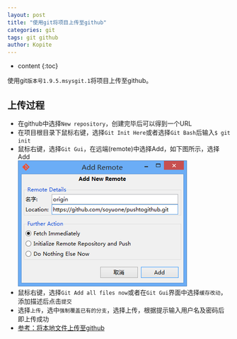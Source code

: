 ```yaml
---
layout: post
title: "使用git将项目上传至github"
categories: git
tags: git github
author: Kopite
---
```


* content
{:toc}


使用git`版本号1.9.5.msysgit.1`将项目上传至github。



## 上传过程

* 在github中选择`New repository`，创建完毕后可以得到一个URL
* 在项目根目录下鼠标右键，选择`Git Init Here`或者选择`Git Bash`后输入`$ git init`
* 鼠标右键，选择`Git Gui`，在远端(remote)中选择Add，如下图所示，选择Add<br>
![](/image/2017/2017-05-10-git-push-github-1.png)
* 鼠标右键，选择`Git Add all files now`或者在`Git Gui`界面中选择`缓存改动`，添加描述后点击`提交`
* 选择`上传`，选中`强制覆盖已有的分支`，选择上传，根据提示输入用户名及密码后即上传成功
* [参考：将本地文件上传至github](http://jingyan.baidu.com/article/27fa732683ebf546f8271f2e.html)